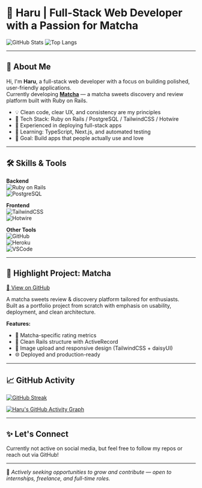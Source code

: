 # 🍵 Haru | Full-Stack Web Developer with a Passion for Matcha

![GitHub Stats](https://github-readme-stats.vercel.app/api?username=Prog0123&show_icons=true&theme=tokyonight)
![Top Langs](https://github-readme-stats.vercel.app/api/top-langs/?username=Prog0123&layout=compact&theme=tokyonight)

---

## 👋 About Me

Hi, I'm **Haru**, a full-stack web developer with a focus on building polished, user-friendly applications.  
Currently developing [**Matcha**](https://github.com/Prog0123/Matcha) — a matcha sweets discovery and review platform built with Ruby on Rails.

- 💡 Clean code, clear UX, and consistency are my principles
- 🔧 Tech Stack: Ruby on Rails / PostgreSQL / TailwindCSS / Hotwire
- 🚀 Experienced in deploying full-stack apps
- 🌱 Learning: TypeScript, Next.js, and automated testing
- 📌 Goal: Build apps that people actually use and love

---

## 🛠️ Skills & Tools

**Backend**  
![Ruby on Rails](https://img.shields.io/badge/-Ruby_on_Rails-CC0000?style=flat&logo=ruby-on-rails&logoColor=white)  
![PostgreSQL](https://img.shields.io/badge/-PostgreSQL-336791?style=flat&logo=postgresql&logoColor=white)  

**Frontend**  
![TailwindCSS](https://img.shields.io/badge/-TailwindCSS-38B2AC?style=flat&logo=tailwind-css&logoColor=white)  
![Hotwire](https://img.shields.io/badge/-Hotwire-E60000?style=flat&logo=rubyonrails&logoColor=white)

**Other Tools**  
![GitHub](https://img.shields.io/badge/-GitHub-181717?style=flat&logo=github&logoColor=white)  
![Heroku](https://img.shields.io/badge/-Heroku-430098?style=flat&logo=heroku&logoColor=white)  
![VSCode](https://img.shields.io/badge/-VSCode-007ACC?style=flat&logo=visual-studio-code&logoColor=white)

---

## 🚀 Highlight Project: Matcha

[🔗 View on GitHub](https://github.com/Prog0123/Matcha)

A matcha sweets review & discovery platform tailored for enthusiasts.  
Built as a portfolio project from scratch with emphasis on usability, deployment, and clean architecture.

**Features:**
- 📌 Matcha-specific rating metrics
- 🧪 Clean Rails structure with ActiveRecord
- 📸 Image upload and responsive design (TailwindCSS + daisyUI)
- 🌐 Deployed and production-ready

---

## 📈 GitHub Activity

[![GitHub Streak](https://streak-stats.demolab.com?user=Prog0123&theme=tokyonight)](https://git.io/streak-stats)

[![Haru's GitHub Activity Graph](https://github-readme-activity-graph.cyclic.app/graph?username=Prog0123&theme=tokyo-night)](https://github.com/ashutosh00710/github-readme-activity-graph)

---

## ✨ Let's Connect

Currently not active on social media, but feel free to follow my repos or reach out via GitHub!

---

📌 *Actively seeking opportunities to grow and contribute — open to internships, freelance, and full-time roles.*
